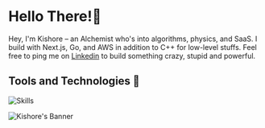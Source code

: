 # ‍Hello There!👋

Hey, I'm Kishore – an Alchemist who's into algorithms, physics, and SaaS. I build with Next.js, Go, and AWS in addition to C++ for low-level stuffs. Feel free to ping me on [Linkedin](https://www.linkedin.com/in/kishore-raja-baab55261/)
to build something crazy, stupid and powerful.

## Tools and Technologies 🔧
![Skills](https://skillicons.dev/icons?i=ts,react,next,tailwind,cpp,python,go,bash,express,fastapi,graphql,aws,docker,linux,githubactions,postgres,mongodb,redis,tensorflow)

![Kishore's Banner](https://user-images.githubusercontent.com/74038190/212284100-561aa473-3905-4a80-b561-0d28506553ee.gif)

